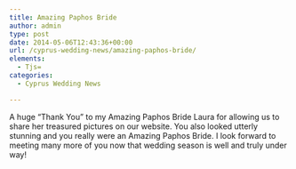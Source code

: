 ```yaml
---
title: Amazing Paphos Bride
author: admin
type: post
date: 2014-05-06T12:43:36+00:00
url: /cyprus-wedding-news/amazing-paphos-bride/
elements:
  - Tjs=
categories:
  - Cyprus Wedding News

---
```

A huge &#8220;Thank You&#8221; to my Amazing Paphos Bride Laura for allowing us to share her treasured pictures on our website. You also looked utterly stunning and you really were an Amazing Paphos Bride. I look forward to meeting many more of you now that wedding season is well and truly under way!